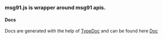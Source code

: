 ### msg91.js is wrapper around msg91 apis.

#### Docs

Docs are generated with the help of [TypeDoc](http://typedoc.org) and can be found here [Doc](http://git.shahidkamal.ml/msg91.js/)
